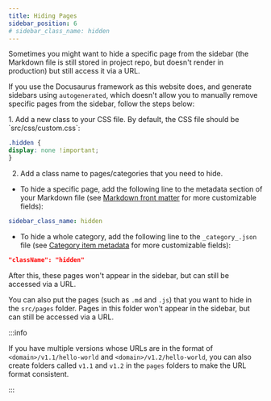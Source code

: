 ```yaml
---
title: Hiding Pages
sidebar_position: 6
# sidebar_class_name: hidden
---
```


Sometimes you might want to hide a specific page from the sidebar (the Markdown file is still stored in project repo, but doesn't render in production) but still access it via a URL.

If you use the Docusaurus framework as this website does, and generate sidebars using `autogenerated`, which doesn't allow you to manually remove specific pages from the sidebar, follow the steps below:

<Tabs>
<TabItem value="Use a CSS class">
1. Add a new class to your CSS file. By default, the CSS file should be `src/css/custom.css`:

  ```css
  .hidden {
  display: none !important;
  }
  ```

2. Add a class name to pages/categories that you need to hide.

  - To hide a specific page, add the following line to the metadata section of your Markdown file (see  [Markdown front matter](https://docusaurus.io/docs/api/plugins/@docusaurus/plugin-content-docs#markdown-front-matter) for more customizable fields):

  ```yml
  sidebar_class_name: hidden
  ```

  - To hide a whole category, add the following line to the `_category_.json` file (see [Category item metadata](https://docusaurus.io/docs/sidebar/autogenerated#category-item-metadata) for more customizable fields):

  ```json
  "className": "hidden"
  ```

After this, these pages won't appear in the sidebar, but can still be accessed via a URL.

</TabItem>

<TabItem value="Use the src/pages folder">

You can also put the pages (such as `.md` and `.js`) that you want to hide in the `src/pages` folder. Pages in this folder won't appear in the sidebar, but can still be accessed via a URL.

:::info

If you have multiple versions whose URLs are in the format of `<domain>/v1.1/hello-world` and `<domain>/v1.2/hello-world`, you can also create folders called `v1.1` and `v1.2` in the `pages` folders to make the URL format consistent.

:::

</TabItem>

</Tabs>

